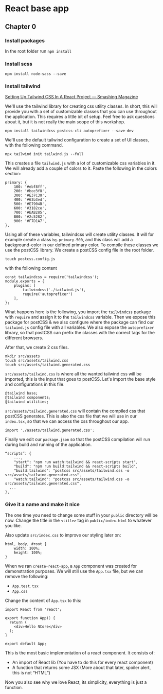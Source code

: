 # React base app
## Chapter 0
### Install packages

In the root folder run `npm install`

### Install scss

`npm install node-sass --save`

### Install tailwind

 [Setting Up Tailwind CSS In A React Project — Smashing Magazine](https://www.smashingmagazine.com/2020/02/tailwindcss-react-project/)
 
 We'll use the tailwind library for creating css utility classes. 
 In short, this will provide you with a set of customizable classes that you can use throughout the application.
 This requires a little bit of setup. Feel free to ask questions about it, but it is not really the main scope of this workshop.

`npm install tailwindcss postcss-cli autoprefixer --save-dev`

We'll use the default tailwind configuration to create a set of UI classes, with the following command.

`npx tailwind init tailwind.js --full`

This creates a file `tailwind.js` with a lot of customizable css variables in it. 
We will already add a couple of colors to it. Paste the following in the colors section: 
```
primary: {
    100: '#ebf8ff',
    200: '#bee3f8',
    300: '#E37C30',
    400: '#63b3ed',
    500: '#E7904B',
    600: '#3182ce',
    700: '#EAB285',
    800: '#2c5282',
    900: '#F7D1A7',
},
```

Using all of these variables, tailwindcss will create utility classes.
It will for example create a class `bg-primary-500`, and this class will add a background-color in our defined primary color.
To compile these classes we use the postCSS library. We create a postCSS config file in the root folder.

`touch postcss.config.js`

with the following content

```
const tailwindcss = require('tailwindcss');
module.exports = {
    plugins: [
        tailwindcss('./tailwind.js'),
        require('autoprefixer')
    ],
};
```
What happens here is the following, you import the `tailwindcss` package with `require` and assign it to the `tailwindcss` variable.
Then we expose this package for postCSS & we also configure where the package can find our `tailwind.js` config file with all variables.
We also expose the `autoprefixer` library, so that postCSS can prefix the classes with the correct tags for the different browsers.

After that, we create 2 css files.  
```
mkdir src/assets
touch src/assets/tailwind.css
touch src/assets/tailwind.generated.css
```
`src/assets/tailwind.css` is where all the wanted tailwind css will be imported, this is the input that goes to postCSS.
Let's import the base style and configurations in this file.
```
@tailwind base;
@tailwind components;
@tailwind utilities;
```
`src/assets/tailwind.generated.css` will contain the compiled css that postCSS generates. This is also 
the css file that we will use in our `index.tsx`, so that we can access the css throughout our app.
```
import './assets/tailwind.generated.css';
```

Finally we edit our `package.json` so that the postCSS compilation will run during build and running of the application.
```
“scripts”: {
	...,
	"start": "npm run watch:tailwind && react-scripts start",
  	"build": "npm run build:tailwind && react-scripts build",
  	"build:tailwind": "postcss src/assets/tailwind.css -o src/assets/tailwind.generated.css",
	"watch:tailwind": "postcss src/assets/tailwind.css -o src/assets/tailwind.generated.css",
  ...
},
```

### Give it a name and make it nice

The one time you need to change some stuff in your `public` directory will be now. Change the title in the `<title>` tag
 in `public/index.html` to whatever you like.

Also update `src/index.css` to improve our styling later on:
```
html, body, #root {
	width: 100%;
    height: 100%;
}
```

When we ran `create-react-app`, a `App` component was created for demonstration purposes.
We will still use the `App.tsx` file, but we can remove the following:

* `App.test.tsx`
* `App.css`

Change the content of  `App.tsx` to this:

```
import React from 'react';

export function App() {
  return (
    <div>Hello NCore</div>
  );
}

export default App;
```

This is the most basic implementation of a react component. It consists of:

* An import of React lib (You have to do this for every react component)
* A function that returns some JSX (More about that later, spoiler alert, this is not “HTML”)

Now you also see why we love React, its simplicity, everything is just a function.

